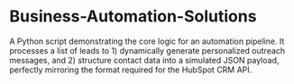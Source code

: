 # Business-Automation-Solutions
A Python script demonstrating the core logic for an automation pipeline. It processes a list of leads to 1) dynamically generate personalized outreach messages, and 2) structure contact data into a simulated JSON payload, perfectly mirroring the format required for the HubSpot CRM API.
